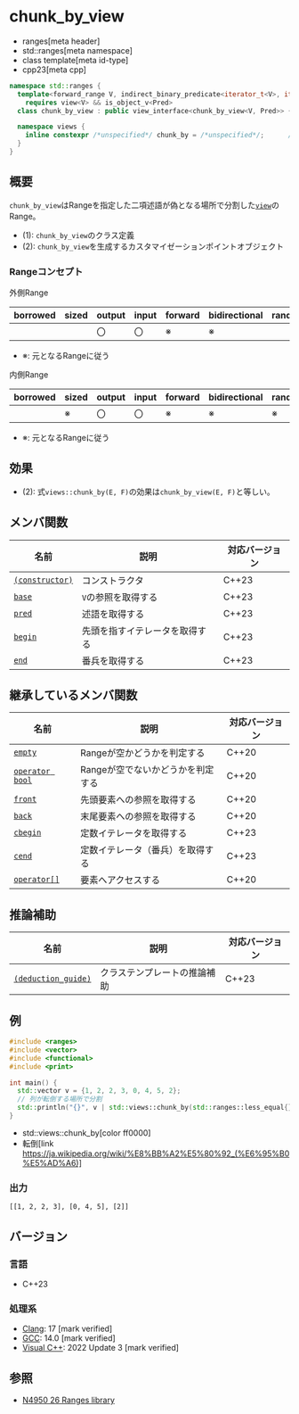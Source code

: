 # chunk_by_view
* ranges[meta header]
* std::ranges[meta namespace]
* class template[meta id-type]
* cpp23[meta cpp]

```cpp
namespace std::ranges {
  template<forward_range V, indirect_binary_predicate<iterator_t<V>, iterator_t<V>> Pred>
    requires view<V> && is_object_v<Pred>
  class chunk_by_view : public view_interface<chunk_by_view<V, Pred>> { …… }; // (1)

  namespace views {
    inline constexpr /*unspecified*/ chunk_by = /*unspecified*/;      // (2)
  }
}
```

## 概要

`chunk_by_view`はRangeを指定した二項述語が偽となる場所で分割した[`view`](view.md)のRange。

- (1): `chunk_by_view`のクラス定義
- (2): `chunk_by_view`を生成するカスタマイゼーションポイントオブジェクト

### Rangeコンセプト

外側Range

| borrowed | sized | output | input | forward | bidirectional | random_access | contiguous | common | viewable | view |
|----------|-------|--------|-------|---------|---------------|---------------|------------|--------|----------|------|
|          |       | 〇     | 〇    | ※      | ※            |               |            |        | ○       | ○   |

- ※: 元となるRangeに従う

内側Range

| borrowed | sized | output | input | forward | bidirectional | random_access | contiguous | common | viewable | view |
|----------|-------|--------|-------|---------|---------------|---------------|------------|--------|----------|------|
|          | ※    | 〇     | 〇    | ※      | ※            | ※            | ※         | ※     | ○       | ○   |

- ※: 元となるRangeに従う

## 効果

- (2): 式`views::chunk_by(E, F)`の効果は`chunk_by_view(E, F)`と等しい。

## メンバ関数

| 名前                                                | 説明                             | 対応バージョン |
|-----------------------------------------------------|----------------------------------|----------------|
| [`(constructor)`](chunk_by_view/op_constructor.md)  | コンストラクタ                   | C++23          |
| [`base`](chunk_by_view/base.md)                     | `V`の参照を取得する              | C++23          |
| [`pred`](chunk_by_view/pred.md)                     | 述語を取得する                   | C++23          |
| [`begin`](chunk_by_view/begin.md)                   | 先頭を指すイテレータを取得する   | C++23          |
| [`end`](chunk_by_view/end.md)                       | 番兵を取得する                   | C++23          |

## 継承しているメンバ関数

| 名前                                         | 説明                              | 対応バージョン |
|----------------------------------------------|-----------------------------------|----------------|
| [`empty`](view_interface/empty.md)           | Rangeが空かどうかを判定する       | C++20          |
| [`operator bool`](view_interface/op_bool.md) | Rangeが空でないかどうかを判定する | C++20          |
| [`front`](view_interface/front.md)           | 先頭要素への参照を取得する        | C++20          |
| [`back`](view_interface/back.md)             | 末尾要素への参照を取得する        | C++20          |
| [`cbegin`](view_interface/cbegin.md)         | 定数イテレータを取得する          | C++23          |
| [`cend`](view_interface/cend.md)             | 定数イテレータ（番兵）を取得する  | C++23          |
| [`operator[]`](view_interface/op_at.md)      | 要素へアクセスする                | C++20          |

## 推論補助

| 名前                                                  | 説明                         | 対応バージョン |
|-------------------------------------------------------|------------------------------|----------------|
| [`(deduction_guide)`](chunk_by_view/op_deduction_guide.md) | クラステンプレートの推論補助 | C++23          |

## 例
```cpp example
#include <ranges>
#include <vector>
#include <functional>
#include <print>

int main() {
  std::vector v = {1, 2, 2, 3, 0, 4, 5, 2};
  // 列が転倒する場所で分割
  std::println("{}", v | std::views::chunk_by(std::ranges::less_equal{}));
}
```
* std::views::chunk_by[color ff0000]
* 転倒[link https://ja.wikipedia.org/wiki/%E8%BB%A2%E5%80%92_(%E6%95%B0%E5%AD%A6)]

### 出力
```
[[1, 2, 2, 3], [0, 4, 5], [2]]
```

## バージョン
### 言語
- C++23

### 処理系
- [Clang](/implementation.md#clang): 17 [mark verified]
- [GCC](/implementation.md#gcc): 14.0 [mark verified]
- [Visual C++](/implementation.md#visual_cpp): 2022 Update 3 [mark verified]

## 参照
- [N4950 26 Ranges library](https://timsong-cpp.github.io/cppwp/n4950/ranges)
